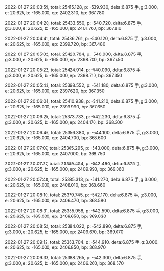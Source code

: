 2022-01-27 20:03:59, total: 25415.128, p: -539.930, delta:6.875 手, g:3.000, e: 20.625, b: -165.000, ep: 2402.310, bp: 367.780

2022-01-27 20:04:20, total: 25433.550, p: -540.720, delta:6.875 手, g:3.000, e: 20.625, b: -165.000, ep: 2401.760, bp: 367.810

2022-01-27 20:04:41, total: 25436.761, p: -540.120, delta:6.875 手, g:3.000, e: 20.625, b: -165.000, ep: 2399.720, bp: 367.480

2022-01-27 20:05:02, total: 25420.784, p: -540.900, delta:6.875 手, g:3.000, e: 20.625, b: -165.000, ep: 2398.700, bp: 367.450

2022-01-27 20:05:22, total: 25424.914, p: -540.090, delta:6.875 手, g:3.000, e: 20.625, b: -165.000, ep: 2398.710, bp: 367.350

2022-01-27 20:05:43, total: 25398.552, p: -541.180, delta:6.875 手, g:3.000, e: 20.625, b: -165.000, ep: 2397.620, bp: 367.350

2022-01-27 20:06:04, total: 25410.938, p: -541.210, delta:6.875 手, g:3.000, e: 20.625, b: -165.000, ep: 2399.990, bp: 367.650

2022-01-27 20:06:25, total: 25373.733, p: -542.230, delta:6.875 手, g:3.000, e: 20.625, b: -165.000, ep: 2404.170, bp: 368.300

2022-01-27 20:06:46, total: 25356.380, p: -544.100, delta:6.875 手, g:3.000, e: 20.625, b: -165.000, ep: 2404.700, bp: 368.600

2022-01-27 20:07:07, total: 25365.295, p: -543.000, delta:6.875 手, g:3.000, e: 20.625, b: -165.000, ep: 2407.000, bp: 368.750

2022-01-27 20:07:27, total: 25389.454, p: -542.490, delta:6.875 手, g:3.000, e: 20.625, b: -165.000, ep: 2409.990, bp: 369.060

2022-01-27 20:07:48, total: 25385.313, p: -541.270, delta:6.875 手, g:3.000, e: 20.625, b: -165.000, ep: 2408.010, bp: 368.660

2022-01-27 20:08:10, total: 25379.745, p: -542.170, delta:6.875 手, g:3.000, e: 20.625, b: -165.000, ep: 2406.470, bp: 368.580

2022-01-27 20:08:31, total: 25385.958, p: -542.590, delta:6.875 手, g:3.000, e: 20.625, b: -165.000, ep: 2409.650, bp: 369.030

2022-01-27 20:08:52, total: 25384.022, p: -542.890, delta:6.875 手, g:3.000, e: 20.625, b: -165.000, ep: 2409.670, bp: 369.070

2022-01-27 20:09:12, total: 25363.704, p: -544.910, delta:6.875 手, g:3.000, e: 20.625, b: -165.000, ep: 2406.850, bp: 368.970

2022-01-27 20:09:33, total: 25388.265, p: -542.300, delta:6.875 手, g:3.000, e: 20.625, b: -165.000, ep: 2406.260, bp: 368.570